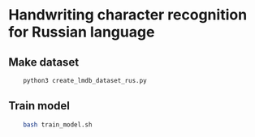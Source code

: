 Handwriting character recognition for Russian language
============

Make dataset
-------

```bash
    python3 create_lmdb_dataset_rus.py
```

Train model
-------

```bash
    bash train_model.sh
```
